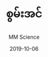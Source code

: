 ---
title: "စွမ်းအင်"
date: "2019-10-06"
tags: ['Mechanics']
searchKeywords: ['anatomy', 'biology']
featuredImage: '../images/energy.png'
author: "MM Science"
authorPic: '../images/author/MMScience.png'
type: 'video'
---